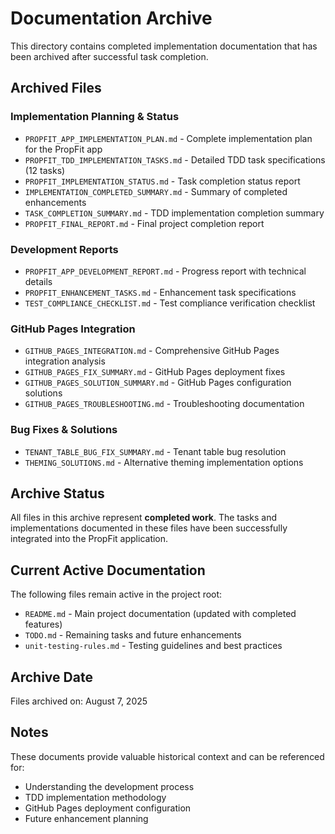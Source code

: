 # Documentation Archive

This directory contains completed implementation documentation that has been archived after successful task completion.

## Archived Files

### Implementation Planning & Status

- `PROPFIT_APP_IMPLEMENTATION_PLAN.md` - Complete implementation plan for the PropFit app
- `PROPFIT_TDD_IMPLEMENTATION_TASKS.md` - Detailed TDD task specifications (12 tasks)
- `PROPFIT_IMPLEMENTATION_STATUS.md` - Task completion status report
- `IMPLEMENTATION_COMPLETED_SUMMARY.md` - Summary of completed enhancements
- `TASK_COMPLETION_SUMMARY.md` - TDD implementation completion summary
- `PROPFIT_FINAL_REPORT.md` - Final project completion report

### Development Reports

- `PROPFIT_APP_DEVELOPMENT_REPORT.md` - Progress report with technical details
- `PROPFIT_ENHANCEMENT_TASKS.md` - Enhancement task specifications
- `TEST_COMPLIANCE_CHECKLIST.md` - Test compliance verification checklist

### GitHub Pages Integration

- `GITHUB_PAGES_INTEGRATION.md` - Comprehensive GitHub Pages integration analysis
- `GITHUB_PAGES_FIX_SUMMARY.md` - GitHub Pages deployment fixes
- `GITHUB_PAGES_SOLUTION_SUMMARY.md` - GitHub Pages configuration solutions
- `GITHUB_PAGES_TROUBLESHOOTING.md` - Troubleshooting documentation

### Bug Fixes & Solutions

- `TENANT_TABLE_BUG_FIX_SUMMARY.md` - Tenant table bug resolution
- `THEMING_SOLUTIONS.md` - Alternative theming implementation options

## Archive Status

All files in this archive represent **completed work**. The tasks and implementations documented in these files have been successfully integrated into the PropFit application.

## Current Active Documentation

The following files remain active in the project root:

- `README.md` - Main project documentation (updated with completed features)
- `TODO.md` - Remaining tasks and future enhancements
- `unit-testing-rules.md` - Testing guidelines and best practices

## Archive Date

Files archived on: August 7, 2025

## Notes

These documents provide valuable historical context and can be referenced for:

- Understanding the development process
- TDD implementation methodology
- GitHub Pages deployment configuration
- Future enhancement planning
